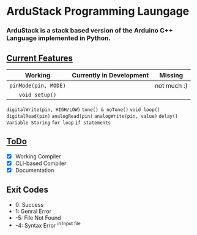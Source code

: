 # ArduStack Programming Laungage
### ArduStack is a stack based version of the Arduino C++ Language implemented in Python.


## <u>Current Features</u>

|       Working        | Currently in Development | Missing  |
| :------------------: | :---------------: | :------: |
| `pinMode(pin, MODE)` |  | not much :)
`void setup()` |
`digitalWrite(pin, HIGH/LOW)`
`tone() & noTone()`
`void loop()`
`digitalRead(pin)`
`analogRead(pin)`
`analogWrite(pin, value)`
`delay()`
`Variable Storing`
`for loop`
`if statements`


## <u>ToDo</u>

- [x] Working Compiler
- [x] CLI-based Compiler
- [x] Documentation

## Exit Codes

- 0: Success
- 1: Genral Error
- -5: File Not Found
- -4: Syntax Error <sup>in Input file</sup>